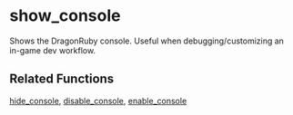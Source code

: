 # show_console

Shows the DragonRuby console. Useful when debugging/customizing an in-game dev workflow.

## Related Functions

[hide_console](hide_console.md), [disable_console](disable_console.md), [enable_console](enable_console.md)
